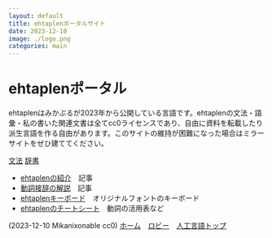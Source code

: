 ```yaml
---
layout: default
title: ehtaplenポータルサイト
date: 2023-12-10
image: ./logo.png
categories: main
---
```

# ehtaplenポータル
ehtaplenはみかぶるが2023年から公開している言語です。ehtaplenの文法・語彙・私の書いた関連文書は全てcc0ライセンスであり、自由に資料を転載したり派生言語を作る自由があります。このサイトの維持が困難になった場合はミラーサイトをぜひ建ててください。

[文法](9) [辞書](https://zpdic.ziphil.com/dictionary/91)

- [ehtaplenの紹介](174)　記事
- [動詞接辞の解説](173)　記事
- [ehtaplenキーボード](49.html)　オリジナルフォントのキーボード
- [ehtaplenのチートシート](172)　動詞の活用表など

(2023-12-10 Mikanixonable cc0)
[ホーム](./index)　[ロビー](144)　[人工言語トップ](128)

